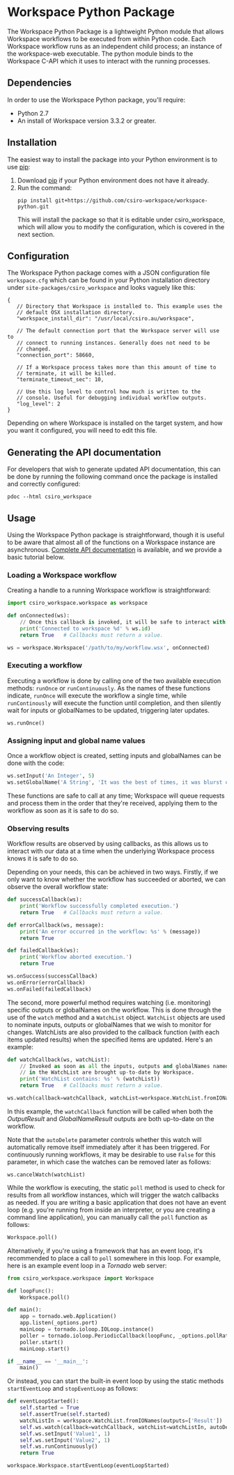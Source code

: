 # Workspace Python Package
The Workspace Python Package is a lightweight Python module that allows Workspace
workflows to be executed from within Python code. Each Workspace workflow runs
as an independent child process; an instance of the workspace-web executable.
The python module binds to the Workspace C-API which it uses to interact with the
running processes.

## Dependencies
In order to use the Workspace Python package, you'll require:

* Python 2.7
* An install of Workspace version 3.3.2 or greater.

## Installation
The easiest way to install the package into your Python environment is
to use [pip](https://pip.pypa.io):

1. Download [pip](https://pip.pypa.io) if your Python environment does not have it already.
2. Run the command: 
    ```
    pip install git+https://github.com/csiro-workspace/workspace-python.git
    ```
    This will install the package so that it is editable under csiro_workspace, which will allow you to modify the configuration, which is covered in the next section.

## Configuration
The Workspace Python package comes with a JSON configuration file
`workspace.cfg` which can be found in your Python installation directory under
`site-packages/csiro_workspace` and looks vaguely like this:
```
{
   // Directory that Workspace is installed to. This example uses the
   // default OSX installation directory.
   "workspace_install_dir": "/usr/local/csiro.au/workspace",

   // The default connection port that the Workspace server will use to
   // connect to running instances. Generally does not need to be
   // changed.
   "connection_port": 58660,

   // If a Workspace process takes more than this amount of time to
   // terminate, it will be killed.
   "terminate_timeout_sec": 10,

   // Use this log level to control how much is written to the
   // console. Useful for debugging individual workflow outputs.
   "log_level": 2
}
```
Depending on where Workspace is installed on the target system, and
how you want it configured, you will need to edit this file.

## Generating the API documentation
For developers that wish to generate updated API documentation, this can
be done by running the following command once the package is installed
and correctly configured:
```
pdoc --html csiro_workspace
```

## Usage
Using the Workspace Python package is straightforward, though
it is useful to be aware that almost all of the functions on a Workspace
instance are asynchronous. [Complete API documentation](https://research.csiro.au/static/workspace/workspace-python-docs/index.html) is available,
and we provide a basic tutorial below.

### Loading a Workspace workflow
Creating a handle to a running Workspace workflow is straightforward:
```python
import csiro_workspace.workspace as workspace

def onConnected(ws):
    // Once this callback is invoked, it will be safe to interact with the workflow.
    print('Connected to workspace %d' % ws.id)
    return True   # Callbacks must return a value.

ws = workspace.Workspace('/path/to/my/workflow.wsx', onConnected)
```

### Executing a workflow
Executing a workflow is done by calling one of the two available
execution methods: `runOnce` or `runContinuously`. As the names of these
functions indicate, `runOnce` will execute the workflow a single time,
while `runContinously` will execute the function until completion, and
then silently wait for inputs or globalNames to be updated, triggering
later updates.
```
ws.runOnce()
```

### Assigning input and global name values
Once a workflow object is created, setting inputs and globalNames can be done with the code:
```python
ws.setInput('An Integer', 5)
ws.setGlobalName('A String', 'It was the best of times, it was blurst of times.')
```
These functions are safe to call at any time; Workspace will queue
requests and process them in the order that they're received, applying
them to the workflow as soon as it is safe to do so.

### Observing results
Workflow results are observed by using callbacks, as this allows us to
interact with our data at a time when the underlying Workspace process
knows it is safe to do so.

Depending on your needs, this can be achieved in two ways. Firstly, if we only want to know
whether the workflow has succeeded or aborted, we can observe the overall workflow state:
```python
def successCallback(ws):
    print('Workflow successfully completed execution.')
    return True   # Callbacks must return a value.

def errorCallback(ws, message):
    print('An error occurred in the workflow: %s' % (message))
    return True

def failedCallback(ws):
    print('Workflow aborted execution.')
    return True

ws.onSuccess(successCallback)
ws.onError(errorCallback)
ws.onFailed(failedCallback)
```
The second, more powerful method requires watching (i.e. monitoring)
specific outputs or globalNames on the workflow. This is done through the use of the `watch`
method and a `WatchList` object. `WatchList` objects are used to
nominate inputs, outputs or globalNames that we wish to monitor for changes. WatchLists
are also provided to the callback function (with each items updated results) when
the specified items are updated. Here's an example:
```python
def watchCallback(ws, watchList):
    // Invoked as soon as all the inputs, outputs and globalNames named
    // in the WatchList are brought up-to-date by Workspace.
    print('WatchList contains: %s' % (watchList))
    return True   # Callbacks must return a value.

ws.watch(callback=watchCallback, watchList=workspace.WatchList.fromIONames(outputs=['OutputResult'], globalNames=['GlobalNameResult'], autoDelete=true)
```
In this example, the `watchCallback` function will be called when both
the _OutputResult_ and _GlobalNameResult_ outputs are both up-to-date on
the workflow.

Note that the `autoDelete` parameter controls whether this watch will
automatically remove itself immediately after it has been triggered. For
continuously running workflows, it may be desirable to use `False` for
this parameter, in which case the watches can be removed later as
follows:
```
ws.cancelWatch(watchList)
```

While the workflow is executing, the static `poll` method is used to check
for results from all workflow instances, which will trigger the watch callbacks as needed.
If you are writing a basic application that does not have an event loop (e.g. you're running from
inside an interpreter, or you are creating a command line application), you can
manually call the `poll` function as follows:
```python
Workspace.poll()
```

Alternatively, if you're using a framework that has an event loop, it's recommended to place a call to
`poll` somewhere in this loop. For example, here is an example event loop in a _Tornado_ web server:
```python
from csiro_workspace.workspace import Workspace

def loopFunc():
    Workspace.poll()

def main():
    app = tornado.web.Application()
    app.listen(_options.port)
    mainLoop = tornado.ioloop.IOLoop.instance()
    poller = tornado.ioloop.PeriodicCallback(loopFunc, _options.pollRate, mainLoop)
    poller.start()
    mainLoop.start()

if __name__ == '__main__':
    main()
```
Or instead, you can start the built-in event loop by using the static methods
`startEventLoop` and `stopEventLoop` as follows:
```python
def eventLoopStarted():
    self.started = True
    self.assertTrue(self.started)
    watchListIn = workspace.WatchList.fromIONames(outputs=['Result'])
    self.ws.watch(callback=watchCallback, watchList=watchListIn, autoDelete=False)
    self.ws.setInput('Value1', 1)
    self.ws.setInput('Value2', 1)
    self.ws.runContinuously()
    return True

workspace.Workspace.startEventLoop(eventLoopStarted)
```

